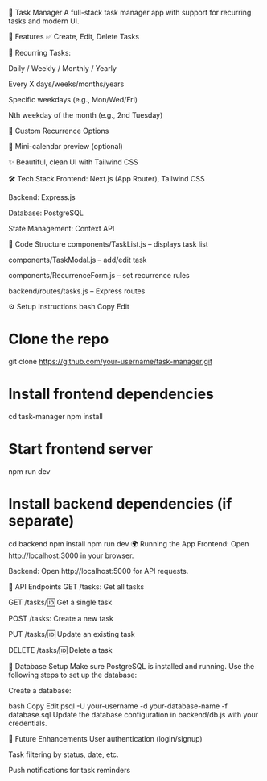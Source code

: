
📝 Task Manager
A full-stack task manager app with support for recurring tasks and modern UI.

🚀 Features
✅ Create, Edit, Delete Tasks

🔁 Recurring Tasks:

Daily / Weekly / Monthly / Yearly

Every X days/weeks/months/years

Specific weekdays (e.g., Mon/Wed/Fri)

Nth weekday of the month (e.g., 2nd Tuesday)

📅 Custom Recurrence Options

📆 Mini-calendar preview (optional)

✨ Beautiful, clean UI with Tailwind CSS

🛠 Tech Stack
Frontend: Next.js (App Router), Tailwind CSS

Backend: Express.js

Database: PostgreSQL

State Management: Context API

🧩 Code Structure
components/TaskList.js – displays task list

components/TaskModal.js – add/edit task

components/RecurrenceForm.js – set recurrence rules

backend/routes/tasks.js – Express routes

⚙️ Setup Instructions
bash
Copy
Edit
# Clone the repo
git clone https://github.com/your-username/task-manager.git

# Install frontend dependencies
cd task-manager
npm install

# Start frontend server
npm run dev

# Install backend dependencies (if separate)
cd backend
npm install
npm run dev
🌍 Running the App
Frontend: Open http://localhost:3000 in your browser.

Backend: Open http://localhost:5000 for API requests.

🔌 API Endpoints
GET /tasks: Get all tasks

GET /tasks/:id: Get a single task

POST /tasks: Create a new task

PUT /tasks/:id: Update an existing task

DELETE /tasks/:id: Delete a task

🔧 Database Setup
Make sure PostgreSQL is installed and running. Use the following steps to set up the database:

Create a database:

bash
Copy
Edit
psql -U your-username -d your-database-name -f database.sql
Update the database configuration in backend/db.js with your credentials.

🚀 Future Enhancements
User authentication (login/signup)

Task filtering by status, date, etc.

Push notifications for task reminders
